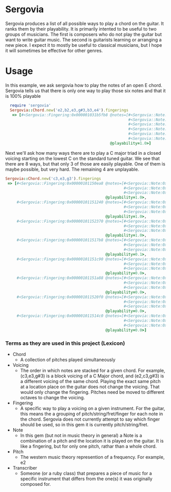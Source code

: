 # Sergovia

Sergovia produces a list of all possible ways to play a chord on the guitar. It ranks them by their playability. It is primarily intented to be useful to two groups of musicians. The first is composers who do not play the guitar but want to write guitar music. The second is guitarists learning or arranging a new piece. I expect it to mostly be useful to classical musicians, but I hope it will sometimes be effective for other genres.

# Usage

In this example, we ask sergovia how to play the notes of an open E chord. Sergovia tells us that there is only one way to play those six notes and that it is 100% playable

```ruby
  require 'sergovia'
  Sergovia::Chord.new('e2,b2,e3,g#3,b3,e4').fingerings
   => [#<Sergovia::Fingering:0x000001031b5fb8 @notes=[#<Sergovia::Note:0x0000010114a0d0 @fret=0, @string=6, @pitch=:e2>, 
                                                      #<Sergovia::Note:0x00000101148d70 @fret=2, @string=5, @pitch=:b2>,
                                                      #<Sergovia::Note:0x000001011436e0 @fret=2, @string=4, @pitch=:e3>,
                                                      #<Sergovia::Note:0x00000101142498 @fret=1, @string=3, @pitch=:"g#3">,
                                                      #<Sergovia::Note:0x00000101140e90 @fret=0, @string=2, @pitch=:b3>,
                                                      #<Sergovia::Note:0x0000010113ba08 @fret=0, @string=1, @pitch=:e4>], 
                                              @playability=1.0>]
```

Next we'll ask how many ways there are to play a C major triad in a closed voicing starting on the lowest C on the standard tuned guitar. We see that there are 8 ways, but that only 3 of those are easily playable. One of them is maybe possible, but very hard. The remaining 4 are unplayable.

```ruby
Sergovia::Chord.new('c3,e3,g3').fingerings
 => [#<Sergovia::Fingering:0x00000101150ea8 @notes=[#<Sergovia::Note:0x0000010180b838 @fret=8, @string=6, @pitch=:c3>,
                                                    #<Sergovia::Note:0x0000010180a4d8 @fret=7, @string=5, @pitch=:e3>, 
                                                    #<Sergovia::Note:0x00000101808cf0 @fret=5, @string=4, @pitch=:g3>], 
                                            @playability=1.0>, 
     #<Sergovia::Fingering:0x00000101151240 @notes=[#<Sergovia::Note:0x0000010180b838 @fret=8, @string=6, @pitch=:c3>,
                                                    #<Sergovia::Note:0x0000010180a4d8 @fret=7, @string=5, @pitch=:e3>,
                                                    #<Sergovia::Note:0x00000101808e58 @fret=0, @string=3, @pitch=:g3>],
                                            @playability=1.0>,
     #<Sergovia::Fingering:0x00000101152370 @notes=[#<Sergovia::Note:0x0000010180ba40 @fret=3, @string=5, @pitch=:c3>,
                                                    #<Sergovia::Note:0x0000010180a7d0 @fret=2, @string=4, @pitch=:e3>,
                                                    #<Sergovia::Note:0x00000101808e58 @fret=0, @string=3, @pitch=:g3>],
                                            @playability=1.0>,
     #<Sergovia::Fingering:0x000001011517b8 @notes=[#<Sergovia::Note:0x0000010180b838 @fret=8, @string=6, @pitch=:c3>,
                                                    #<Sergovia::Note:0x0000010180a7d0 @fret=2, @string=4, @pitch=:e3>,
                                                    #<Sergovia::Note:0x00000101808e58 @fret=0, @string=3, @pitch=:g3>],
                                            @playability=0.1>,
     #<Sergovia::Fingering:0x00000101151c90 @notes=[#<Sergovia::Note:0x0000010180ba40 @fret=3, @string=5, @pitch=:c3>,
                                                    #<Sergovia::Note:0x0000010180a1e0 @fret=12, @string=6, @pitch=:e3>,
                                                    #<Sergovia::Note:0x00000101808e58 @fret=0, @string=3, @pitch=:g3>],
                                            @playability=0.0>,
     #<Sergovia::Fingering:0x00000101151a88 @notes=[#<Sergovia::Note:0x0000010180ba40 @fret=3, @string=5, @pitch=:c3>,
                                                    #<Sergovia::Note:0x0000010180a1e0 @fret=12, @string=6, @pitch=:e3>,
                                                    #<Sergovia::Note:0x00000101808cf0 @fret=5, @string=4, @pitch=:g3>],
                                            @playability=0.0>,
     #<Sergovia::Fingering:0x000001011520f0 @notes=[#<Sergovia::Note:0x0000010180ba40 @fret=3, @string=5, @pitch=:c3>,
                                                    #<Sergovia::Note:0x0000010180a7d0 @fret=2, @string=4, @pitch=:e3>,
                                                    #<Sergovia::Note:0x000001018087a0 @fret=15, @string=6, @pitch=:g3>],
                                            @playability=0.0>,
     #<Sergovia::Fingering:0x000001011514c0 @notes=[#<Sergovia::Note:0x0000010180b838 @fret=8, @string=6, @pitch=:c3>,
                                                    #<Sergovia::Note:0x0000010180a7d0 @fret=2, @string=4, @pitch=:e3>,
                                                    #<Sergovia::Note:0x00000101808ae8 @fret=10, @string=5, @pitch=:g3>],
                                            @playability=0.0>]
```

### Terms as they are used in this project (Lexicon)

* Chord
  * A collection of pitches played simultaneously 
* Voicing
  * The order in which notes are stacked for a given chord. For example, (c3,e3,g#3) is a block voicing of a C Major chord, and (e2,c3,g#3) is a different voicing of the same chord. Playing the exact same pitch at a location place on the guitar does not change the voicing. That would only change the fingering. Pitches need be moved to different octaves to change the voicing.
* Fingering
  * A specific way to play a voicing on a given instrument. For the guitar, this means the a grouping of pitch/string/fret/finger for each note in the chord. Sergovia does not currently attempt to say which finger should be used, so in this gem it is currently pitch/string/fret.
* Note
  * In this gem (but not in music theory in general) a Note is a combination of a pitch and the location it is played on the guitar. It is like a fingering, but for only one pitch, rathar than a whole chord.
* Pitch
  * The western music theory represention of a frequency. For example, e2
* Transcriber
  * Someone (or a ruby class) that prepares a piece of music for a specific instrument that differs from the one(s) it was originally composed for.
